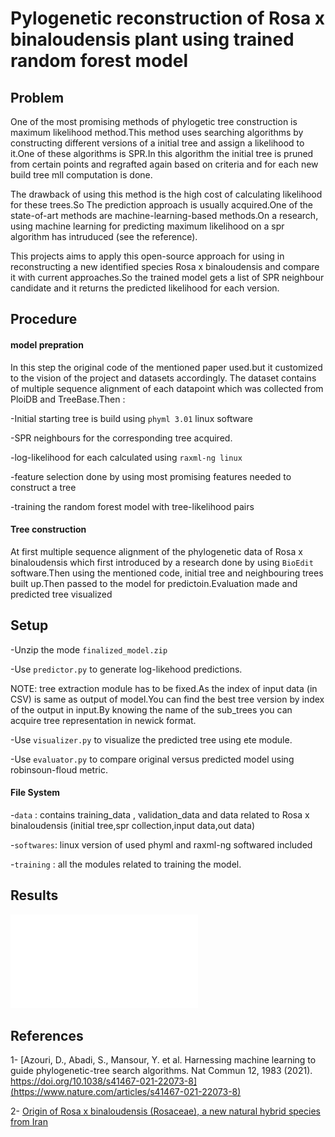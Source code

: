 # Pylogenetic reconstruction of Rosa x binaloudensis plant using trained random forest model

## Problem

One of the most promising methods of phylogetic tree construction is maximum likelihood method.This method uses searching algorithms by constructing different versions of a initial tree and assign a likelihood to it.One of these algorithms is SPR.In this algorithm the initial tree is pruned from certain points and regrafted again based on criteria and for each new build tree mll computation is done.

The drawback of using this method is the high cost of calculating likelihood for these trees.So The prediction approach is usually acquired.One of the state-of-art methods are machine-learning-based methods.On a research, using machine learning for predicting maximum likelihood on a spr algorithm has intruduced (see the reference).

This projects aims to apply this open-source approach for using in reconstructing a new identified species Rosa x binaloudensis and compare it with current approaches.So the trained model gets a list of SPR neighbour candidate and it returns the predicted likelihood for each version.

## Procedure

#### model prepration

In this step the original code of the mentioned paper used.but it customized to the vision of the project and datasets accordingly.
The dataset contains of multiple sequence alignment of each datapoint which was collected from PloiDB and TreeBase.Then :

-Initial starting tree is build using `phyml 3.01` linux software

-SPR neighbours for the corresponding tree acquired.

-log-likelihood for each calculated using `raxml-ng linux`

-feature selection done by using most promising features needed to construct a tree

-training the random forest model with tree-likelihood pairs

#### Tree construction

At first multiple sequence alignment of the phylogenetic data of Rosa x binaloudensis which first introduced by a research done by using `BioEdit` software.Then using the mentioned code, initial tree and neighbouring trees built up.Then passed to the model for predictoin.Evaluation made and predicted tree visualized

## Setup
  -Unzip the mode `finalized_model.zip`
  
  -Use `predictor.py` to generate log-likehood predictions.
  
  NOTE: tree extraction module has to be fixed.As the index of input data (in CSV) is same as output of model.You can find the best tree version by index of the output in input.By knowing the name of the sub_trees you can acquire tree representation in newick format.
  
  -Use `visualizer.py` to visualize the predicted tree using ete module.
  
  -Use `evaluator.py` to compare original versus predicted model using robinsoun-floud metric.
  
#### File System

-`data` : contains training_data , validation_data and data related to Rosa x binaloudensis (initial tree,spr collection,input data,out data)

-`softwares`: linux version of used phyml and raxml-ng softwared included

-`training` : all the modules related to training the model.

## Results

![](predicted_tree.pdf)

## References

1- [Azouri, D., Abadi, S., Mansour, Y. et al. Harnessing machine learning to guide phylogenetic-tree search algorithms. Nat Commun 12, 1983 (2021). https://doi.org/10.1038/s41467-021-22073-8](https://www.nature.com/articles/s41467-021-22073-8)

2- [Origin of Rosa x binaloudensis (Rosaceae), a new natural hybrid species from Iran](https://www.biotaxa.org/Phytotaxa/article/view/phytotaxa.411.1.2)  
